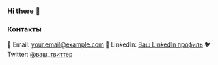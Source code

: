 ### Hi there 👋

### Контакты

📧 Email: your.email@example.com
💼 LinkedIn: [Ваш LinkedIn профиль](ссылка)
🐦 Twitter: [@ваш_твиттер](ссылка)


<!--
**SergeyTimonin/SergeyTimonin** is a ✨ _special_ ✨ repository because its `README.md` (this file) appears on your GitHub profile.

Here are some ideas to get you started:

- 🔭 I’m currently working on ...
- 🌱 I’m currently learning ...
- 👯 I’m looking to collaborate on ...
- 🤔 I’m looking for help with ...
- 💬 Ask me about ...
- 📫 How to reach me: ...
- 😄 Pronouns: ...
- ⚡ Fun fact: ...
-->
